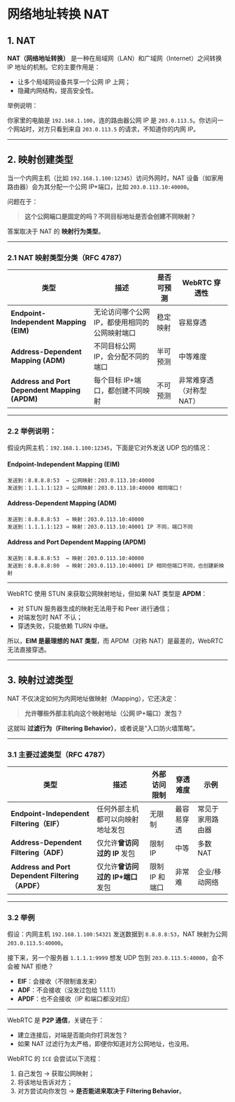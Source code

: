 # 网络地址转换 NAT

## 1. NAT

**NAT（网络地址转换）** 是一种在局域网（LAN）和广域网（Internet）之间转换 IP 地址的机制。它的主要作用是：

- 让多个局域网设备共享一个公网 IP 上网；
- 隐藏内网结构，提高安全性。

举例说明：

你家里的电脑是 `192.168.1.100`，连的路由器公网 IP 是 `203.0.113.5`。你访问一个网站时，对方只看到来自 `203.0.113.5` 的请求，不知道你的内网 IP。

---

## 2. 映射创建类型



当一个内网主机（比如 `192.168.1.100:12345`）访问外网时，NAT 设备（如家用路由器）会为其分配一个公网 IP+端口，比如 `203.0.113.10:40000`。

问题在于：

> **这个公网端口是固定的吗？不同目标地址是否会创建不同映射？**

答案取决于 NAT 的 **映射行为类型**。

---

### 2.1 NAT 映射类型分类（RFC 4787）

| 类型 | 描述 | 是否可预测 | WebRTC 穿透性 |
|------|------|------|-----------|
| **Endpoint-Independent Mapping (EIM)** | 无论访问哪个公网 IP，都使用相同的公网映射端口 | 稳定映射 | 容易穿透 |
| **Address-Dependent Mapping (ADM)** | 不同目标公网 IP，会分配不同的端口 | 半可预测 | 中等难度 |
| **Address and Port Dependent Mapping (APDM)** | 每个目标 IP+端口，都创建不同映射 | 不可预测 | 非常难穿透（对称型 NAT） |

---

### 2.2 举例说明：

假设内网主机：`192.168.1.100:12345`，下面是它对外发送 UDP 包的情况：

#### Endpoint-Independent Mapping (EIM)
```text
发送到：8.8.8.8:53  → 公网映射：203.0.113.10:40000
发送到：1.1.1.1:123 → 公网映射：203.0.113.10:40000 相同端口！
```

#### Address-Dependent Mapping (ADM)
```text
发送到：8.8.8.8:53  → 映射：203.0.113.10:40000
发送到：1.1.1.1:123 → 映射：203.0.113.10:40001 IP 不同，端口不同
```

#### Address and Port Dependent Mapping (APDM)
```text
发送到：8.8.8.8:53  → 映射：203.0.113.10:40000
发送到：8.8.8.8:80  → 映射：203.0.113.10:40001 IP 相同但端口不同，也创建新映射
```

---


WebRTC 使用 STUN 来获取公网映射地址，但如果 NAT 类型是 **APDM**：

- 对 STUN 服务器生成的映射无法用于和 Peer 进行通信；
- 对端发包时 NAT 不认；
- 穿透失败，只能依赖 TURN 中继。

所以，**EIM 是最理想的 NAT 类型**，而 APDM（对称 NAT）是最差的，WebRTC 无法直接穿透。

---


## 3. 映射过滤类型

NAT 不仅决定如何为内网地址做映射（Mapping），它还决定：

> **允许哪些外部主机向这个映射地址（公网 IP+端口）发包？**

这就叫 **过滤行为（Filtering Behavior）**，或者说是“入口防火墙策略”。

---

### 3.1 主要过滤类型（RFC 4787）

| 类型 | 描述 | 外部访问限制 | 穿透难度  | 示例 |
|------|------|----------------|-------|------|
| **Endpoint-Independent Filtering（EIF）** | 任何外部主机都可以向映射地址发包 | 无限制 | 最容易穿透 | 常见于家用路由器 |
| **Address-Dependent Filtering（ADF）** | 仅允许**曾访问过的 IP** 发包 | 限制 IP | 中等    | 多数 NAT |
| **Address and Port Dependent Filtering（APDF）** | 仅允许**曾访问过的 IP+端口** 发包 | 限制 IP 和端口 | 非常难   | 企业/移动网络 |

---

### 3.2 举例

假设：内网主机 `192.168.1.100:54321` 发送数据到 `8.8.8.8:53`，NAT 映射为公网 `203.0.113.5:40000`。

接下来，另一个服务器 `1.1.1.1:9999` 想发 UDP 包到 `203.0.113.5:40000`，会不会被 NAT 拒绝？

- **EIF**：会接收（不限制谁发来）
- **ADF**：不会接收（没发过包给 1.1.1.1）
- **APDF**：也不会接收（IP 和端口都没对应）

---

WebRTC 是 **P2P 通信**，关键在于：

- 建立连接后，对端是否能向你打洞发包？
- 如果 NAT 过滤行为太严格，即便你知道对方公网地址，也没用。

WebRTC 的 `ICE` 会尝试以下流程：

1. 自己发包 → 获取公网映射；
2. 将该地址告诉对方；
3. 对方尝试向你发包 → **是否能进来取决于 Filtering Behavior**。







